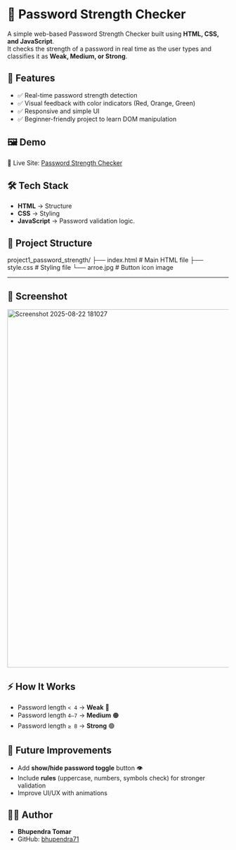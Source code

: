# 🔑 Password Strength Checker
A simple web-based Password Strength Checker built using **HTML, CSS, and JavaScript**.  
It checks the strength of a password in real time as the user types and classifies it as **Weak, Medium, or Strong**.

## 🚀 Features
- ✅ Real-time password strength detection  
- ✅ Visual feedback with color indicators (Red, Orange, Green)  
- ✅ Responsive and simple UI  
- ✅ Beginner-friendly project to learn DOM manipulation  

## 🖼️ Demo
🔗 Live Site: [Password Strength Checker](https://bhupendra71.github.io/project1_password_strength/)

## 🛠️ Tech Stack
- **HTML** → Structure  
- **CSS** → Styling  
- **JavaScript** → Password validation logic.  

## 📂 Project Structure
project1_password_strength/
├── index.html # Main HTML file
├── style.css # Styling file
└── arroe.jpg # Button icon image


---


## 📸 Screenshot
<img width="1498" height="816" alt="Screenshot 2025-08-22 181027" src="https://github.com/user-attachments/assets/c6050eb3-1a59-42b9-aca5-a773027f2553" />




## ⚡ How It Works
- Password length `< 4` → **Weak** 🔴  
- Password length `4–7` → **Medium** 🟠  
- Password length `≥ 8` → **Strong** 🟢  

## 📌 Future Improvements
- Add **show/hide password toggle** button 👁️  
- Include **rules** (uppercase, numbers, symbols check) for stronger validation  
- Improve UI/UX with animations  

## 👨‍💻 Author
- **Bhupendra Tomar**  
- GitHub: [bhupendra71](https://github.com/bhupendra71)


